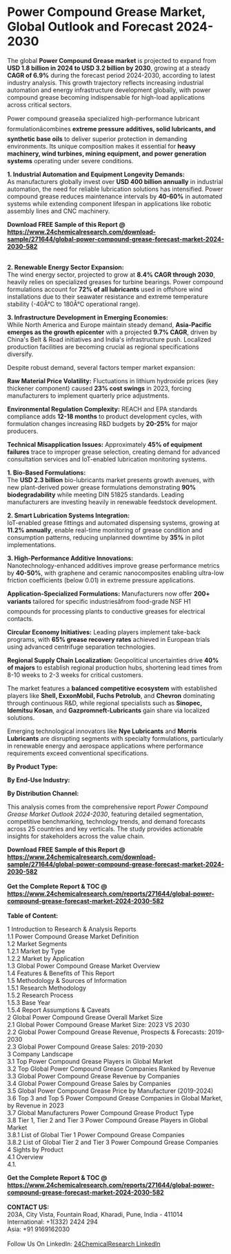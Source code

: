 <h1>Power Compound Grease Market, Global Outlook and Forecast 2024-2030</h1><p>The global <strong>Power Compound Grease market</strong> is projected to expand from <strong>USD 1.8 billion in 2024 to USD 3.2 billion by 2030</strong>, growing at a steady <strong>CAGR of 6.9%</strong> during the forecast period 2024-2030, according to latest industry analysis. This growth trajectory reflects increasing industrial automation and energy infrastructure development globally, with power compound grease becoming indispensable for high-load applications across critical sectors.</p><p>Power compound greaseâa specialized high-performance lubricant formulationâcombines <strong>extreme pressure additives, solid lubricants, and synthetic base oils</strong> to deliver superior protection in demanding environments. Its unique composition makes it essential for <strong>heavy machinery, wind turbines, mining equipment, and power generation systems</strong> operating under severe conditions.</p><p><strong>1. Industrial Automation and Equipment Longevity Demands:</strong><br>
As manufacturers globally invest over <strong>USD 400 billion annually</strong> in industrial automation, the need for reliable lubrication solutions has intensified. Power compound grease reduces maintenance intervals by <strong>40-60%</strong> in automated systems while extending component lifespan in applications like robotic assembly lines and CNC machinery.</p><div><b>Download FREE Sample of this Report @ 
            <a href="https://www.24chemicalresearch.com/download-sample/271644/global-power-compound-grease-forecast-market-2024-2030-582">
            https://www.24chemicalresearch.com/download-sample/271644/global-power-compound-grease-forecast-market-2024-2030-582</a></b></div><br><p><strong>2. Renewable Energy Sector Expansion:</strong><br>
The wind energy sector, projected to grow at <strong>8.4% CAGR through 2030</strong>, heavily relies on specialized greases for turbine bearings. Power compound formulations account for <strong>72% of all lubricants</strong> used in offshore wind installations due to their seawater resistance and extreme temperature stability (-40Â°C to 180Â°C operational range).</p><p><strong>3. Infrastructure Development in Emerging Economies:</strong><br>
While North America and Europe maintain steady demand, <strong>Asia-Pacific emerges as the growth epicenter</strong> with a projected <strong>9.7% CAGR</strong>, driven by China's Belt &amp; Road initiatives and India's infrastructure push. Localized production facilities are becoming crucial as regional specifications diversify.</p><p>Despite robust demand, several factors temper market expansion:</p><p><strong>Raw Material Price Volatility:</strong> Fluctuations in lithium hydroxide prices (key thickener component) caused <strong>23% cost swings</strong> in 2023, forcing manufacturers to implement quarterly price adjustments.</p><p><strong>Environmental Regulation Complexity:</strong> REACH and EPA standards compliance adds <strong>12-18 months</strong> to product development cycles, with formulation changes increasing R&amp;D budgets by <strong>20-25%</strong> for major producers.</p><p><strong>Technical Misapplication Issues:</strong> Approximately <strong>45% of equipment failures</strong> trace to improper grease selection, creating demand for advanced consultation services and IoT-enabled lubrication monitoring systems.</p><p><strong>1. Bio-Based Formulations:</strong><br>
The <strong>USD 2.3 billion</strong> bio-lubricants market presents growth avenues, with new plant-derived power grease formulations demonstrating <strong>90% biodegradability</strong> while meeting DIN 51825 standards. Leading manufacturers are investing heavily in renewable feedstock development.</p><p><strong>2. Smart Lubrication Systems Integration:</strong><br>
IoT-enabled grease fittings and automated dispensing systems, growing at <strong>11.2% annually</strong>, enable real-time monitoring of grease condition and consumption patterns, reducing unplanned downtime by <strong>35%</strong> in pilot implementations.</p><p><strong>3. High-Performance Additive Innovations:</strong><br>
Nanotechnology-enhanced additives improve grease performance metrics by <strong>40-50%</strong>, with graphene and ceramic nanocomposites enabling ultra-low friction coefficients (below 0.01) in extreme pressure applications.</p><p><strong>Application-Specialized Formulations:</strong> Manufacturers now offer <strong>200+ variants</strong> tailored for specific industriesâfrom food-grade NSF H1 compounds for processing plants to conductive greases for electrical contacts.</p><p><strong>Circular Economy Initiatives:</strong> Leading players implement take-back programs, with <strong>65% grease recovery rates</strong> achieved in European trials using advanced centrifuge separation technologies.</p><p><strong>Regional Supply Chain Localization:</strong> Geopolitical uncertainties drive <strong>40% of majors</strong> to establish regional production hubs, shortening lead times from 8-10 weeks to 2-3 weeks for critical customers.</p><p>The market features a <strong>balanced competitive ecosystem</strong> with established players like <strong>Shell, ExxonMobil, Fuchs Petrolub</strong>, and <strong>Chevron</strong> dominating through continuous R&amp;D, while regional specialists such as <strong>Sinopec, Idemitsu Kosan</strong>, and <strong>Gazpromneft-Lubricants</strong> gain share via localized solutions.</p><p>Emerging technological innovators like <strong>Nye Lubricants</strong> and <strong>Morris Lubricants</strong> are disrupting segments with specialty formulations, particularly in renewable energy and aerospace applications where performance requirements exceed conventional specifications.</p><p><strong>By Product Type:</strong></p><p><strong>By End-Use Industry:</strong></p><p><strong>By Distribution Channel:</strong></p><p>This analysis comes from the comprehensive report <em>Power Compound Grease Market Outlook 2024-2030</em>, featuring detailed segmentation, competitive benchmarking, technology trends, and demand forecasts across 25 countries and key verticals. The study provides actionable insights for stakeholders across the value chain.</p><div><b>Download FREE Sample of this Report @ 
            <a href="https://www.24chemicalresearch.com/download-sample/271644/global-power-compound-grease-forecast-market-2024-2030-582">
            https://www.24chemicalresearch.com/download-sample/271644/global-power-compound-grease-forecast-market-2024-2030-582</a></b></div><br><div><b>Get the Complete Report & TOC @ 
            <a href="https://www.24chemicalresearch.com/reports/271644/global-power-compound-grease-forecast-market-2024-2030-582">
            https://www.24chemicalresearch.com/reports/271644/global-power-compound-grease-forecast-market-2024-2030-582</a></b></div><br>
            <b>Table of Content:</b><p>1 Introduction to Research & Analysis Reports<br />
    1.1 Power Compound Grease Market Definition<br />
    1.2 Market Segments<br />
        1.2.1 Market by Type<br />
        1.2.2 Market by Application<br />
    1.3 Global Power Compound Grease Market Overview<br />
    1.4 Features & Benefits of This Report<br />
    1.5 Methodology & Sources of Information<br />
        1.5.1 Research Methodology<br />
        1.5.2 Research Process<br />
        1.5.3 Base Year<br />
        1.5.4 Report Assumptions & Caveats<br />
2 Global Power Compound Grease Overall Market Size<br />
    2.1 Global Power Compound Grease Market Size: 2023 VS 2030<br />
    2.2 Global Power Compound Grease Revenue, Prospects & Forecasts: 2019-2030<br />
    2.3 Global Power Compound Grease Sales: 2019-2030<br />
3 Company Landscape<br />
    3.1 Top Power Compound Grease Players in Global Market<br />
    3.2 Top Global Power Compound Grease Companies Ranked by Revenue<br />
    3.3 Global Power Compound Grease Revenue by Companies<br />
    3.4 Global Power Compound Grease Sales by Companies<br />
    3.5 Global Power Compound Grease Price by Manufacturer (2019-2024)<br />
    3.6 Top 3 and Top 5 Power Compound Grease Companies in Global Market, by Revenue in 2023<br />
    3.7 Global Manufacturers Power Compound Grease Product Type<br />
    3.8 Tier 1, Tier 2 and Tier 3 Power Compound Grease Players in Global Market<br />
        3.8.1 List of Global Tier 1 Power Compound Grease Companies<br />
        3.8.2 List of Global Tier 2 and Tier 3 Power Compound Grease Companies<br />
4 Sights by Product<br />
    4.1 Overview<br />
        4.1.</p><div><b>Get the Complete Report & TOC @ 
            <a href="https://www.24chemicalresearch.com/reports/271644/global-power-compound-grease-forecast-market-2024-2030-582">
            https://www.24chemicalresearch.com/reports/271644/global-power-compound-grease-forecast-market-2024-2030-582</a></b></div><br><b>CONTACT US:</b><br>
            203A, City Vista, Fountain Road, Kharadi, Pune, India - 411014<br>
            International: +1(332) 2424 294<br>
            Asia: +91 9169162030 <br><br>
            Follow Us On LinkedIn: <a href="https://www.linkedin.com/company/24chemicalresearch/">24ChemicalResearch LinkedIn</a>